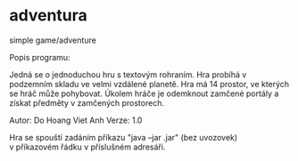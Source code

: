 # adventura
simple game/adventure

Popis programu:

Jedná se o jednoduchou hru s textovým rohraním. Hra probíhá v podzemním skladu ve velmi vzdálené planetě. Hra má 14 prostor, ve kterých se hráč může pohybovat. Úkolem hráče je odemknout zamčené portály a získat předměty v zamčených prostorech.

Autor: Do Hoang Viet Anh
Verze: 1.0

Hra se spouští zadáním příkazu "java –jar .jar" (bez uvozovek)  
v příkazovém řádku v příslušném adresáři.
